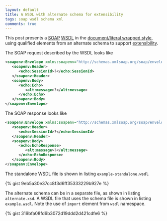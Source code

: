 ```yaml
---
layout: default
title: A WSDL with alternate schema for extensibility
tags: soap wsdl schema xml
comments: true
---
```


This post presents a [SOAP](https://www.w3.org/TR/2000/NOTE-SOAP-20000508/) [WSDL](https://www.w3.org/TR/2001/NOTE-wsdl-20010315) in the [document/literal wrapped style](https://www.ibm.com/developerworks/webservices/library/ws-whichwsdl/), using qualified elements from an alternate schema to support [extensibility](https://www.w3.org/2005/07/xml-schema-patterns.html).

The SOAP request described by the WSDL looks like

```xml
<soapenv:Envelope xmlns:soapenv="http://schemas.xmlsoap.org/soap/envelope/" xmlns:echo="http://echo" xmlns:alt="http://alternate">
   <soapenv:Header>
      <echo:SessionId>?</echo:SessionId>
   </soapenv:Header>
   <soapenv:Body>
      <echo:Echo>
         <alt:message>?</alt:message>
      </echo:Echo>
   </soapenv:Body>
</soapenv:Envelope>
```

The SOAP response looks like

```xml
<soapenv:Envelope xmlns:soapenv="http://schemas.xmlsoap.org/soap/envelope/" xmlns:echo="http://echo" xmlns:alt="http://alternate">
   <soapenv:Header>
      <echo:SessionId>?</echo:SessionId>
   </soapenv:Header>
   <soapenv:Body>
      <echo:EchoResponse>
         <alt:message>?</alt:message>
      </echo:EchoResponse>
   </soapenv:Body>
</soapenv:Envelope>
```

The standalone WSDL file is shown in listing `example-standalone.wsdl`.

{% gist 9eb5a30e37cc8f3d6ff35333229b927e %}

The alternate schema can be in a separate file, as shown in listing `alternate.xsd`. A WSDL file that uses the schema file is shown in listing `example.wsdl`. Note the use of `import` element from `wsdl` namespace.

{% gist 319bfa08fd6b3072d19ddd2d421cdfe6 %}
